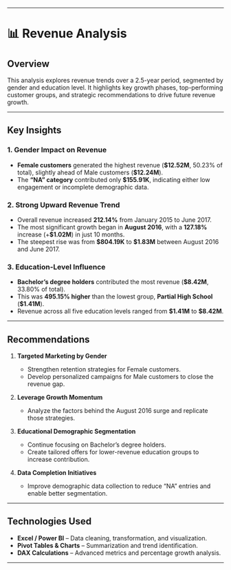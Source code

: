 
---

# 📊 Revenue Analysis 

## **Overview**

This analysis explores revenue trends over a 2.5-year period, segmented by gender and education level. It highlights key growth phases, top-performing customer groups, and strategic recommendations to drive future revenue growth.

---

## **Key Insights**

### **1. Gender Impact on Revenue**

* **Female customers** generated the highest revenue (**\$12.52M**, 50.23% of total), slightly ahead of Male customers (**\$12.24M**).
* The **“NA” category** contributed only **\$155.91K**, indicating either low engagement or incomplete demographic data.

### **2. Strong Upward Revenue Trend**

* Overall revenue increased **212.14%** from January 2015 to June 2017.
* The most significant growth began in **August 2016**, with a **127.18%** increase (+**\$1.02M**) in just 10 months.
* The steepest rise was from **\$804.19K** to **\$1.83M** between August 2016 and June 2017.

### **3. Education-Level Influence**

* **Bachelor’s degree holders** contributed the most revenue (**\$8.42M**, 33.80% of total).
* This was **495.15% higher** than the lowest group, **Partial High School** (**\$1.41M**).
* Revenue across all five education levels ranged from **\$1.41M** to **\$8.42M**.

---

## **Recommendations**

1. **Targeted Marketing by Gender**

   * Strengthen retention strategies for Female customers.
   * Develop personalized campaigns for Male customers to close the revenue gap.

2. **Leverage Growth Momentum**

   * Analyze the factors behind the August 2016 surge and replicate those strategies.

3. **Educational Demographic Segmentation**

   * Continue focusing on Bachelor’s degree holders.
   * Create tailored offers for lower-revenue education groups to increase contribution.

4. **Data Completion Initiatives**

   * Improve demographic data collection to reduce “NA” entries and enable better segmentation.

---

## **Technologies Used**

* **Excel / Power BI** – Data cleaning, transformation, and visualization.
* **Pivot Tables & Charts** – Summarization and trend identification.
* **DAX Calculations** – Advanced metrics and percentage growth analysis.

---
